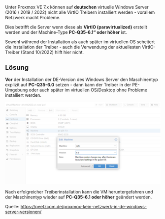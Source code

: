 Unter Proxmox VE 7.x können auf **deutschen** virtuelle Windows Server (2016 / 2019 / 2022) nicht alle VirtIO Treibern installiert werden - vorallem Netzwerk macht Probleme.

Dies betrifft die Server wenn diese als **VirtIO (paravirtualized)** erstellt werden und der Machine-Type **PC-Q35-6.1“ oder höher** ist. 

Sowohl während der Installation als auch später im virtuellen OS scheitert die Installation der Treiber - auch die Verwendung der aktuellesten VirtIO-Treiber (Stand 10/2022) hilft hier nicht.

## Lösung

**Vor** der Installation der DE-Version des Windows Server den Maschinentyp explizit auf **PC-Q35-6.0** setzen - dann kann der Treiber in der PE-Umgebung oder auch später im virtuellen OS/Desktop ohne Probleme installiert werden. 

![Proxmox Machine Type ändern](https://github.com/friedlandreas/Guides/blob/67296462f5fcdf9a81e76d012bdefaea65ef1f11/images/Proxmox-7-Win-Server-Problem.PNG)

Nach erfolgreicher Treiberinstallation kann die VM heruntergefahren und der Maschinentyp wieder auf **PC-Q35-6.1 oder höher** geändert werden.

Quelle: https://peetzcom.de/proxmox-kein-netzwerk-in-de-windows-server-versionen/
